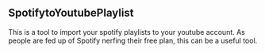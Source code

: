 ##   SpotifytoYoutubePlaylist

This is a tool to import your spotify playlists to your youtube account. 
As people are fed up of Spotify nerfing their free plan, this can be a useful tool.